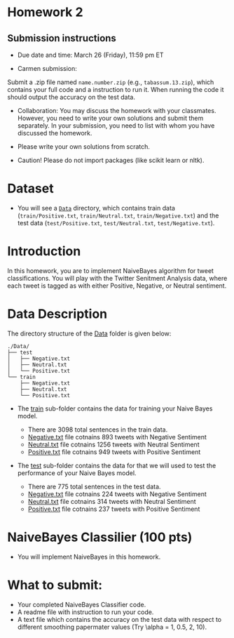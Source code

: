 # Homework 2

## Submission instructions

* Due date and time: March 26 (Friday), 11:59 pm ET

* Carmen submission: 

Submit a .zip file named `name.number.zip` (e.g., `tabassum.13.zip`), which contains your full code and a instruction to run it. When running the code it should output the accuracy on the test data.
 
* Collaboration: You may discuss the homework with your classmates. However, you need to write your own solutions and submit them separately. In your submission, you need to list with whom you have discussed the homework. 


* Please write your own solutions from scratch. 

* Caution! Please do not import packages (like scikit learn or nltk).


# Dataset

* You will see a [`Data`](`HW2/Data/`) directory, which contains train data (`train/Positive.txt`, `train/Neutral.txt`, `train/Negative.txt`) and the test data (`test/Positive.txt`, `test/Neutral.txt`, `test/Negative.txt`).





# Introduction

In this homework, you are to implement NaiveBayes algorithm for tweet classifications. You will play with the Twitter Senitment Analysis data, where each tweet is tagged as with either Positive, Negative, or Neutral sentiment.


# Data Description

The directory structure of the [Data](./Data) folder is given below:

```
./Data/
├── test
│   ├── Negative.txt
│   ├── Neutral.txt
│   └── Positive.txt
└── train
    ├── Negative.txt
    ├── Neutral.txt
    └── Positive.txt

```


* The [train](./Data/train/) sub-folder contains the data for training your Naive Bayes model. 
	* There are 3098 total sentences in the train data. 
	* [Negative.txt](./Data/train/Negative.txt) file cotnains 893 tweets with Negative Sentiment
	* [Neutral.txt](./Data/train/Neutral.txt) file cotnains 1256 tweets with Neutral Sentiment
	* [Positive.txt](./Data/train/Positive.txt) file cotnains 949 tweets with Positive Sentiment


* The [test](./Data/test/) sub-folder contains the data for that we will used to test the performance of your Naive Bayes model. 
	* There are 775 total sentences in the test data. 
	* [Negative.txt](./Data/test/Negative.txt) file cotnains 224 tweets with Negative Sentiment
	* [Neutral.txt](./Data/test/Neutral.txt) file cotnains 314 tweets with Neutral Sentiment
	* [Positive.txt](./Data/test/Positive.txt) file cotnains 237 tweets with Positive Sentiment




# NaiveBayes Classilier (100 pts)

* You will implement NaiveBayes in this homework.



# What to submit:

* Your completed NaiveBayes Classifier code.
* A readme file with instruction to run your code.
* A text file which contains the accuracy on the test data with respect to different smoothing papermater values (Try \alpha = 1, 0.5, 2, 10).


